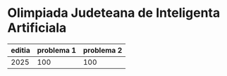 # Olimpiada Judeteana de Inteligenta Artificiala

| editia | problema 1 | problema 2 |
| ------ | ---------- | ---------- |
| 2025   | 100        | 100        |
